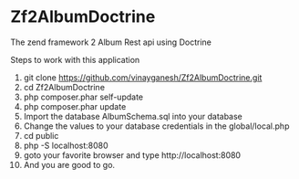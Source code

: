Zf2AlbumDoctrine
================

The zend framework 2 Album Rest api using Doctrine

Steps to work with this application

1. git clone https://github.com/vinayganesh/Zf2AlbumDoctrine.git
2. cd Zf2AlbumDoctrine
3. php composer.phar self-update
4. php composer.phar update
5. Import the database AlbumSchema.sql into your database
6. Change the values to your database credentials in the global/local.php
7. cd public
8. php -S localhost:8080
9. goto your favorite browser and type http://localhost:8080
7. And you are good to go. 


